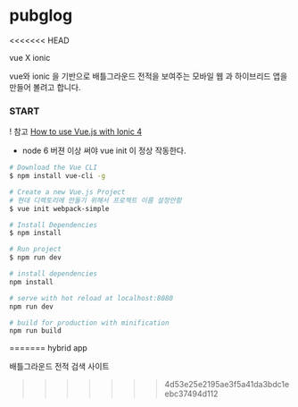# pubglog
<<<<<<< HEAD

vue X ionic

vue와 ionic 을 기반으로 배틀그라운드 전적을 보여주는 모바일 웹 과 하이브리드 앱을 만들어 볼려고 합니다.

### START

! 참고  [How to use Vue.js with Ionic 4](https://blog.paulhalliday.io/2017/10/04/how-to-use-vue-js-with-ionic-4/)


* node 6 버젼 이상 써야 vue init 이 정상 작동한다.

```bash
# Download the Vue CLI
$ npm install vue-cli -g

# Create a new Vue.js Project
# 현대 디렉토리에 만들기 위해서 프로젝트 이름 설정안함
$ vue init webpack-simple

# Install Dependencies
$ npm install

# Run project
$ npm run dev
```

``` bash
# install dependencies
npm install

# serve with hot reload at localhost:8080
npm run dev

# build for production with minification
npm run build
```
=======
hybrid app 

배틀그라운드 전적 검색 사이트
>>>>>>> 4d53e25e2195ae3f5a41da3bdc1eebc37494d112
